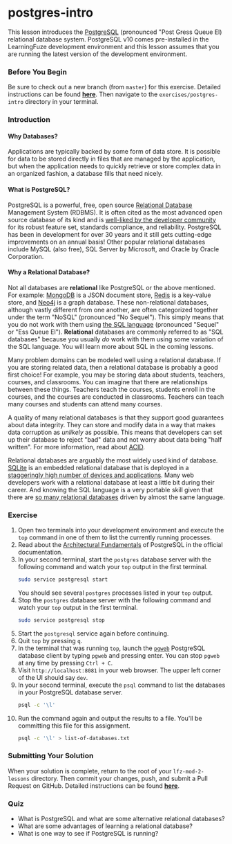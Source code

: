 # postgres-intro

This lesson introduces the [PostgreSQL](https://www.postgresql.org/) (pronounced "Post Gress Queue El) relational database system. PostgreSQL v10 comes pre-installed in the LearningFuze development environment and this lesson assumes that you are running the latest version of the development environment.

### Before You Begin

Be sure to check out a new branch (from `master`) for this exercise. Detailed instructions can be found [**here**](../../guides/before-each-exercise.md). Then navigate to the `exercises/postgres-intro` directory in your terminal.

### Introduction

#### Why Databases?

Applications are typically backed by some form of data store. It is possible for data to be stored directly in files that are managed by the application, but when the application needs to quickly retrieve or store complex data in an organized fashion, a database fills that need nicely.

#### What is PostgreSQL?

PostgreSQL is a powerful, free, open source [Relational Database](https://en.wikipedia.org/wiki/Relational_database) Management System (RDBMS). It is often cited as the most advanced open source database of its kind and is [well-liked by the developer community](https://insights.stackoverflow.com/survey/2019#technology-_-most-loved-dreaded-and-wanted-databases) for its robust feature set, standards compliance, and reliability. PostgreSQL has been in development for over 30 years and it still gets cutting-edge improvements on an annual basis! Other popular relational databases include MySQL (also free), SQL Server by Microsoft, and Oracle by Oracle Corporation.

#### Why a Relational Database?

Not all databases are **relational** like PostgreSQL or the above mentioned. For example: [MongoDB](https://www.mongodb.com/) is a JSON document store, [Redis](https://redis.io/) is a key-value store, and [Neo4j](https://neo4j.com/) is a graph database. These non-relational databases, although vastly different from one another, are often categorized together under the term "NoSQL" (pronounced "No Sequel"). This simply means that you do not work with them using [the SQL language](https://en.wikipedia.org/wiki/SQL) (pronounced "Sequel" or "Ess Queue El"). **Relational** databases are commonly referred to as "SQL databases" because you usually _do_ work with them using some variation of the SQL language. You will learn more about SQL in the coming lessons.

Many problem domains can be modeled well using a relational database. If you are storing related data, then a relational database is probably a good first choice! For example, you may be storing data about students, teachers, courses, and classrooms. You can imagine that there are relationships between these things. Teachers teach the courses, students enroll in the courses, and the courses are conducted in classrooms. Teachers can teach many courses and students can attend many courses.

A quality of many relational databases is that they support good guarantees about data integrity. They can store and modify data in a way that makes data corruption as _unlikely_ as possible. This means that developers can set up their database to reject "bad" data and not worry about data being "half written". For more information, read about [ACID](https://en.wikipedia.org/wiki/ACID).

Relational databases are arguably the most widely used kind of database. [SQLite](https://www.sqlite.org/index.html) is an embedded relational database that is deployed in a [staggeringly high number of devices and applications](https://www.sqlite.org/mostdeployed.html). Many web developers work with a relational database at least a little bit during their career. And knowing the SQL language is a very portable skill given that there are [so many relational databases](https://en.wikipedia.org/wiki/List_of_relational_database_management_systems) driven by almost the same language.

### Exercise

1. Open two terminals into your development environment and execute the `top` command in one of them to list the currently running processes.
1. Read about the [Architectural Fundamentals](https://www.postgresql.org/docs/10/tutorial-arch.html) of PostgreSQL in the official documentation.
1. In your second terminal, start the `postgres` database server with the following command and watch your `top` output in the first terminal.
    ```bash
    sudo service postgresql start
    ```
    You should see several `postgres` processes listed in your `top` output.
1. Stop the `postgres` database server with the following command and watch your `top` output in the first terminal.
    ```bash
    sudo service postgresql stop
    ```
1. Start the `postgresql` service again before continuing.
1. Quit `top` by pressing `q`.
1. In the terminal that was running `top`, launch the [`pgweb`](https://github.com/sosedoff/pgweb) PostgreSQL database client by typing `pgweb` and pressing enter. You can stop `pgweb` at any time by pressing `Ctrl + C`.
1. Visit `http://localhost:8081` in your web browser. The upper left corner of the UI should say `dev`.
1. In your second terminal, execute the `psql` command to list the databases in your PostgreSQL database server.
    ```bash
    psql -c '\l'
    ```
1. Run the command again and output the results to a file. You'll be committing this file for this assignment.
    ```bash
    psql -c '\l' > list-of-databases.txt
    ```

### Submitting Your Solution

When your solution is complete, return to the root of your `lfz-mod-2-lessons` directory. Then commit your changes, push, and submit a Pull Request on GitHub. Detailed instructions can be found [**here**](../../guides/after-each-exercise.md).

### Quiz

- What is PostgreSQL and what are some alternative relational databases?
- What are some advantages of learning a relational database?
- What is one way to see if PostgreSQL is running?
